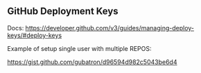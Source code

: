 ## GitHub Deployment Keys

Docs:  https://developer.github.com/v3/guides/managing-deploy-keys/#deploy-keys

Example of setup single user with multiple REPOS:

https://gist.github.com/gubatron/d96594d982c5043be6d4

